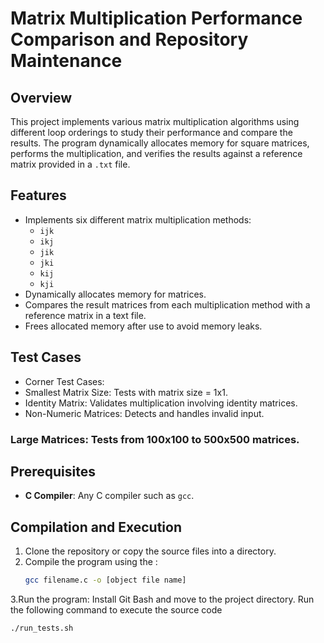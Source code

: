 # Matrix Multiplication Performance Comparison and Repository Maintenance

## Overview
This project implements various matrix multiplication algorithms using different loop orderings to study their performance and compare the results. The program dynamically allocates memory for square matrices, performs the multiplication, and verifies the results against a reference matrix provided in a `.txt` file.

## Features
- Implements six different matrix multiplication methods:
  - `ijk`
  - `ikj`
  - `jik`
  - `jki`
  - `kij`
  - `kji`
- Dynamically allocates memory for matrices.
- Compares the result matrices from each multiplication method with a reference matrix in a text file.
- Frees allocated memory after use to avoid memory leaks.

## Test Cases
- Corner Test Cases:
- Smallest Matrix Size: Tests with matrix size = 1x1.
- Identity Matrix: Validates multiplication involving identity matrices.
- Non-Numeric Matrices: Detects and handles invalid input.
### Large Matrices: Tests from 100x100 to 500x500 matrices.

## Prerequisites
- **C Compiler**: Any C compiler such as `gcc`.

## Compilation and Execution
1. Clone the repository or copy the source files into a directory.
2. Compile the program using the :
   ```bash
   gcc filename.c -o [object file name] 
3.Run the program:
    Install Git Bash and move to the project directory. Run the following command to execute the source code
  ```bash
  ./run_tests.sh

